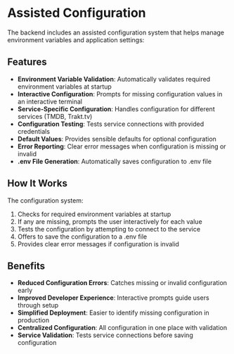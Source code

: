 # Assisted Configuration

The backend includes an assisted configuration system that helps manage environment variables and application settings:

## Features

- **Environment Variable Validation**: Automatically validates required environment variables at startup
- **Interactive Configuration**: Prompts for missing configuration values in an interactive terminal
- **Service-Specific Configuration**: Handles configuration for different services (TMDB, Trakt.tv)
- **Configuration Testing**: Tests service connections with provided credentials
- **Default Values**: Provides sensible defaults for optional configuration
- **Error Reporting**: Clear error messages when configuration is missing or invalid
- **.env File Generation**: Automatically saves configuration to .env file

## How It Works

The configuration system:

1. Checks for required environment variables at startup
2. If any are missing, prompts the user interactively for each value
3. Tests the configuration by attempting to connect to the service
4. Offers to save the configuration to a .env file
5. Provides clear error messages if configuration is invalid

## Benefits

- **Reduced Configuration Errors**: Catches missing or invalid configuration early
- **Improved Developer Experience**: Interactive prompts guide users through setup
- **Simplified Deployment**: Easier to identify missing configuration in production
- **Centralized Configuration**: All configuration in one place with validation
- **Service Validation**: Tests service connections before saving configuration
